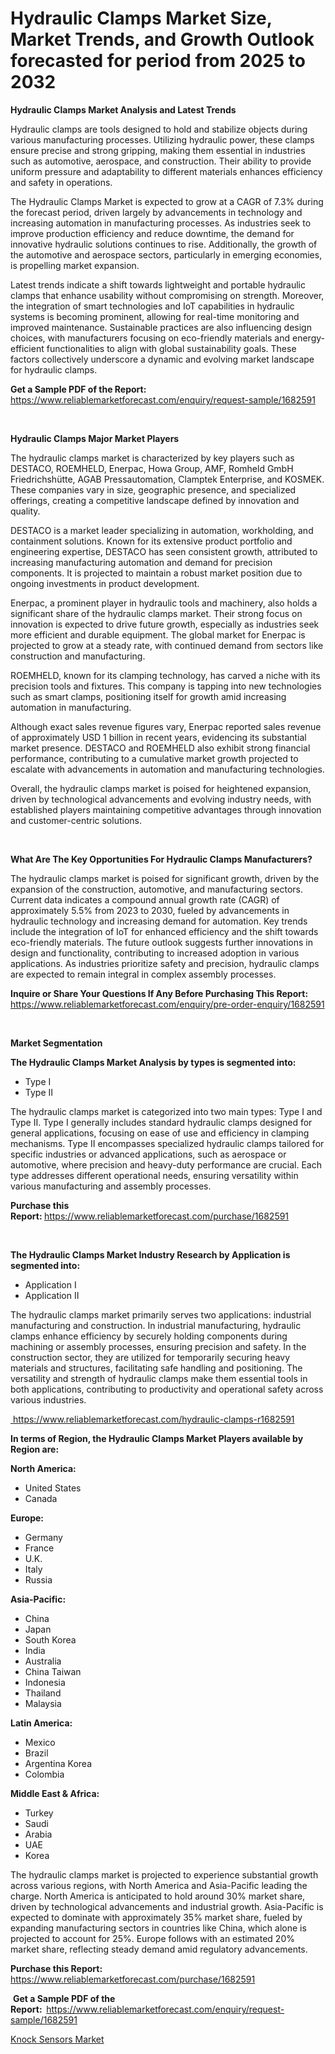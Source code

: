 <p><h1>Hydraulic Clamps Market Size, Market Trends, and Growth Outlook forecasted for period from 2025 to 2032</h1></p><p><strong>Hydraulic Clamps Market Analysis and Latest Trends</strong></p>
<p><p>Hydraulic clamps are tools designed to hold and stabilize objects during various manufacturing processes. Utilizing hydraulic power, these clamps ensure precise and strong gripping, making them essential in industries such as automotive, aerospace, and construction. Their ability to provide uniform pressure and adaptability to different materials enhances efficiency and safety in operations.</p><p>The Hydraulic Clamps Market is expected to grow at a CAGR of 7.3% during the forecast period, driven largely by advancements in technology and increasing automation in manufacturing processes. As industries seek to improve production efficiency and reduce downtime, the demand for innovative hydraulic solutions continues to rise. Additionally, the growth of the automotive and aerospace sectors, particularly in emerging economies, is propelling market expansion.</p><p>Latest trends indicate a shift towards lightweight and portable hydraulic clamps that enhance usability without compromising on strength. Moreover, the integration of smart technologies and IoT capabilities in hydraulic systems is becoming prominent, allowing for real-time monitoring and improved maintenance. Sustainable practices are also influencing design choices, with manufacturers focusing on eco-friendly materials and energy-efficient functionalities to align with global sustainability goals. These factors collectively underscore a dynamic and evolving market landscape for hydraulic clamps.</p></p>
<p><strong>Get a Sample PDF of the Report:&nbsp;</strong> <a href="https://www.reliablemarketforecast.com/enquiry/request-sample/1682591?utm_campaign=2439&utm_medium=2&utm_source=Github&utm_content=ia&utm_term=26032025&utm_id=hydraulic-clamps">https://www.reliablemarketforecast.com/enquiry/request-sample/1682591</a></p>
<p>&nbsp;</p>
<p><strong>Hydraulic Clamps Major Market Players</strong></p>
<p><p>The hydraulic clamps market is characterized by key players such as DESTACO, ROEMHELD, Enerpac, Howa Group, AMF, Romheld GmbH Friedrichshütte, AGAB Pressautomation, Clamptek Enterprise, and KOSMEK. These companies vary in size, geographic presence, and specialized offerings, creating a competitive landscape defined by innovation and quality.</p><p>DESTACO is a market leader specializing in automation, workholding, and containment solutions. Known for its extensive product portfolio and engineering expertise, DESTACO has seen consistent growth, attributed to increasing manufacturing automation and demand for precision components. It is projected to maintain a robust market position due to ongoing investments in product development.</p><p>Enerpac, a prominent player in hydraulic tools and machinery, also holds a significant share of the hydraulic clamps market. Their strong focus on innovation is expected to drive future growth, especially as industries seek more efficient and durable equipment. The global market for Enerpac is projected to grow at a steady rate, with continued demand from sectors like construction and manufacturing.</p><p>ROEMHELD, known for its clamping technology, has carved a niche with its precision tools and fixtures. This company is tapping into new technologies such as smart clamps, positioning itself for growth amid increasing automation in manufacturing.</p><p>Although exact sales revenue figures vary, Enerpac reported sales revenue of approximately USD 1 billion in recent years, evidencing its substantial market presence. DESTACO and ROEMHELD also exhibit strong financial performance, contributing to a cumulative market growth projected to escalate with advancements in automation and manufacturing technologies.</p><p>Overall, the hydraulic clamps market is poised for heightened expansion, driven by technological advancements and evolving industry needs, with established players maintaining competitive advantages through innovation and customer-centric solutions.</p></p>
<p>&nbsp;</p>
<p><strong>What Are The Key Opportunities For Hydraulic Clamps Manufacturers?</strong></p>
<p><p>The hydraulic clamps market is poised for significant growth, driven by the expansion of the construction, automotive, and manufacturing sectors. Current data indicates a compound annual growth rate (CAGR) of approximately 5.5% from 2023 to 2030, fueled by advancements in hydraulic technology and increasing demand for automation. Key trends include the integration of IoT for enhanced efficiency and the shift towards eco-friendly materials. The future outlook suggests further innovations in design and functionality, contributing to increased adoption in various applications. As industries prioritize safety and precision, hydraulic clamps are expected to remain integral in complex assembly processes.</p></p>
<p><strong>Inquire or Share Your Questions If Any Before Purchasing This Report:</strong> <a href="https://www.reliablemarketforecast.com/enquiry/pre-order-enquiry/1682591?utm_campaign=2439&utm_medium=2&utm_source=Github&utm_content=ia&utm_term=26032025&utm_id=hydraulic-clamps">https://www.reliablemarketforecast.com/enquiry/pre-order-enquiry/1682591</a></p>
<p>&nbsp;</p>
<p><strong>Market Segmentation</strong></p>
<p><strong>The Hydraulic Clamps Market Analysis by types is segmented into:</strong></p>
<p><ul><li>Type I</li><li>Type II</li></ul></p>
<p><p>The hydraulic clamps market is categorized into two main types: Type I and Type II. Type I generally includes standard hydraulic clamps designed for general applications, focusing on ease of use and efficiency in clamping mechanisms. Type II encompasses specialized hydraulic clamps tailored for specific industries or advanced applications, such as aerospace or automotive, where precision and heavy-duty performance are crucial. Each type addresses different operational needs, ensuring versatility within various manufacturing and assembly processes.</p></p>
<p><strong>Purchase this Report:&nbsp;</strong><a href="https://www.reliablemarketforecast.com/purchase/1682591?utm_campaign=2439&utm_medium=2&utm_source=Github&utm_content=ia&utm_term=26032025&utm_id=hydraulic-clamps">https://www.reliablemarketforecast.com/purchase/1682591</a></p>
<p>&nbsp;</p>
<p><strong>The Hydraulic Clamps Market Industry Research by Application is segmented into:</strong></p>
<p><ul><li>Application I</li><li>Application II</li></ul></p>
<p><p>The hydraulic clamps market primarily serves two applications: industrial manufacturing and construction. In industrial manufacturing, hydraulic clamps enhance efficiency by securely holding components during machining or assembly processes, ensuring precision and safety. In the construction sector, they are utilized for temporarily securing heavy materials and structures, facilitating safe handling and positioning. The versatility and strength of hydraulic clamps make them essential tools in both applications, contributing to productivity and operational safety across various industries.</p></p>
<p><a href="https://www.reliablemarketforecast.com/hydraulic-clamps-r1682591?utm_campaign=2439&utm_medium=2&utm_source=Github&utm_content=ia&utm_term=26032025&utm_id=hydraulic-clamps">&nbsp;https://www.reliablemarketforecast.com/hydraulic-clamps-r1682591</a></p>
<p><strong>In terms of Region, the Hydraulic Clamps Market Players available by Region are:</strong></p>
<p>
    <p> <strong> North America: </strong>
        <ul>
            <li>United States</li>
            <li>Canada</li>
        </ul>
        </p> 
    <p> <strong> Europe: </strong>
        <ul>
            <li>Germany</li>
            <li>France</li>
            <li>U.K.</li>
            <li>Italy</li>
            <li>Russia</li>
        </ul>
        </p> 
    <p> <strong> Asia-Pacific: </strong>
        <ul>
            <li>China</li>
            <li>Japan</li>
            <li>South Korea</li>
            <li>India</li>
            <li>Australia</li>
            <li>China Taiwan</li>
            <li>Indonesia</li>
            <li>Thailand</li>
            <li>Malaysia</li>
        </ul>
        </p> 
    <p> <strong> Latin America: </strong>
        <ul>
            <li>Mexico</li>
            <li>Brazil</li>
            <li>Argentina Korea</li>
            <li>Colombia</li>
        </ul>
        </p> 
    <p> <strong> Middle East & Africa: </strong>
        <ul>
            <li>Turkey</li>
            <li>Saudi</li>
            <li>Arabia</li>
            <li>UAE</li>
            <li>Korea</li>
        </ul>
    </p>
    </p>
<p><p>The hydraulic clamps market is projected to experience substantial growth across various regions, with North America and Asia-Pacific leading the charge. North America is anticipated to hold around 30% market share, driven by technological advancements and industrial growth. Asia-Pacific is expected to dominate with approximately 35% market share, fueled by expanding manufacturing sectors in countries like China, which alone is projected to account for 25%. Europe follows with an estimated 20% market share, reflecting steady demand amid regulatory advancements.</p></p>
<p><strong>Purchase this Report: </strong><a href="https://www.reliablemarketforecast.com/purchase/1682591?utm_campaign=2439&utm_medium=2&utm_source=Github&utm_content=ia&utm_term=26032025&utm_id=hydraulic-clamps">https://www.reliablemarketforecast.com/purchase/1682591</a></p>
<p>&nbsp;<strong>Get a Sample PDF of the Report:&nbsp;&nbsp;</strong><a href="https://www.reliablemarketforecast.com/enquiry/request-sample/1682591?utm_campaign=2439&utm_medium=2&utm_source=Github&utm_content=ia&utm_term=26032025&utm_id=hydraulic-clamps">https://www.reliablemarketforecast.com/enquiry/request-sample/1682591</a></p>
<p><strong></strong></p>
<p><p><a href="https://github.com/mayabungard8092/Market-Research-Report-List-1/blob/main/knock-sensors-market.md?utm_campaign=2439&utm_medium=2&utm_source=Github&utm_content=ia&utm_term=26032025&utm_id=hydraulic-clamps">Knock Sensors Market</a></p></p>
